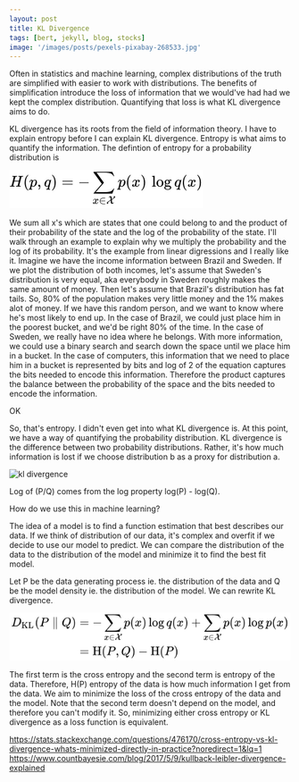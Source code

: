 ```yaml
---
layout: post
title: KL Divergence
tags: [bert, jekyll, blog, stocks]
image: '/images/posts/pexels-pixabay-268533.jpg'
---
```

Often in statistics and machine learning, complex distributions of the truth are simplified with easier to work with distributions. The benefits of simplification introduce the loss of information that we would've had had we kept the complex distribution. Quantifying that loss is what KL divergence aims to do. 

KL divergence has its roots from the field of information theory. I have to explain entropy before I can explain KL divergence. Entropy is what aims to quantify the information. The defintion of entropy for a probability distribution is 

![entropy](/images/posts/entropy.svg)

We sum all x's which are states that one could belong to and the product of their probability of the state and the log of the probability of the state. I'll walk through an example to explain why we multiply the probability and the log of its probability. It's the example from linear digressions and I really like it. Imagine we have the income information between Brazil and Sweden. If we plot the distribution of both incomes, let's assume that Sweden's distribution is very equal, aka everybody in Sweden roughly makes the same amount of money. Then let's assume that Brazil's distribution has fat tails. So, 80% of the population makes very little money and the 1% makes alot of money. If we have this random person, and we want to know where he's most likely to end up. In the case of Brazil, we could just place him in the poorest bucket, and we'd be right 80% of the time. In the case of Sweden, we really have no idea where he belongs. With more information, we could use a binary search and search down the space until we place him in a bucket. In the case of computers, this information that we need to place him in a bucket is represented by bits and log of 2 of the equation captures the bits needed to encode this information. Therefore the product captures the balance between the probability of the space and the bits needed to encode the information. 


OK

So, that's entropy. I didn't even get into what KL divergence is. At this point, we have a way of quantifying the probability distribution. KL divergence is the difference between two probability distributions. Rather, it's how much information is lost if we choose distribution b as a proxy for distribution a. 

![kl divergence](/images/posts/kl_dvergence.svg)


Log of (P/Q) comes from the log property log(P) - log(Q).

How do we use this in machine learning?

The idea of a model is to find a function estimation that best describes our data. If we think of distribution of our data, it's complex and overfit if we decide to use our model to predict. We can compare the distribution of the data to the distribution of the model and minimize it to find the best fit model.

Let P be the data generating process ie. the distribution of the data and Q be the model density ie. the distribution of the model. We can rewrite KL divergence. 

![kl divergence](/images/posts/kl_2.svg)

The first term is the cross entropy and the second term is entropy of the data. Therefore, H(P) entropy of the data is how much information I get from the data. We aim to minimize the loss of the cross entropy of the data and the model. Note that the second term doesn't depend on the model, and therefore you can't modify it. So, minimizing either cross entropy or KL divergence as a loss function is equivalent. 


https://stats.stackexchange.com/questions/476170/cross-entropy-vs-kl-divergence-whats-minimized-directly-in-practice?noredirect=1&lq=1
https://www.countbayesie.com/blog/2017/5/9/kullback-leibler-divergence-explained



